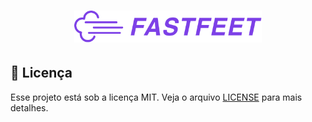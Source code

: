 <h1 align="center">
  <img alt="Fastfeet" title="Fastfeet" src=".github/logo.png" width="300px" />
</h1>

## :memo: Licença

Esse projeto está sob a licença MIT. Veja o arquivo [LICENSE](LICENSE.md) para mais detalhes.

